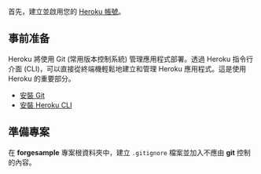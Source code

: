首先，建立並啟用您的 [Heroku 帳號](https://www.heroku.com/)。

## 事前准备

Heroku 將使用 Git (常用版本控制系統) 管理應用程式部署。透過 Heroku 指令行介面 (CLI)，可以直接從終端機輕鬆地建立和管理 Heroku 應用程式。這是使用 Heroku 的重要部分。

- [安裝 Git](https://git-scm.com/book/en/v2/Getting-Started-Installing-Git)
- [安裝 Heroku CLI](https://devcenter.heroku.com/articles/heroku-cli)

## 準備專案

在 **forgesample** 專案根資料夾中，建立 `.gitignore` 檔案並加入不應由 **git** 控制的內容。